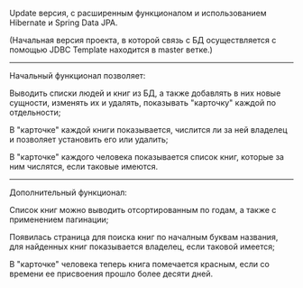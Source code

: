 Update версия, с расширенным функционалом и использованием Hibernate и Spring Data JPA.

(Начальная версия проекта, в которой связь с БД осуществляется с помощью JDBC Template находится в master ветке.)
<hr/>

Начальный функционал позволяет:

Выводить списки людей и книг из БД, а также добавлять в них новые сущности, изменять их и удалять, показывать "карточку" каждой по отдельности;

В "карточке" каждой книги показывается, числится ли за ней владелец и позволяет установить его или удалить;

В "карточке" каждого человека показывается список книг, которые за ним числятся, если таковые имеются.

<hr/>

Дополнительный функционал:

Список книг можно выводить отсортированным по годам, а также с применением пагинации;

Появилась страница для поиска книг по началным буквам названия, для найденных книг показывается владелец, если таковой имеется;

В "карточке" человека теперь книга помечается красным, если со времени ее присвоения прошло более десяти дней.
